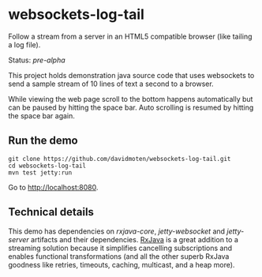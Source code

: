websockets-log-tail
===================

Follow a stream from a server in an HTML5 compatible browser (like tailing a log file).

Status: *pre-alpha*

This project holds demonstration java source code that uses 
websockets to send a sample stream of 10 lines of text a second
to a browser. 

While viewing the web page scroll to the bottom 
happens automatically but can be paused by hitting the space bar.
Auto scrolling is resumed by hitting the space bar again.

Run the demo
----------------

    git clone https://github.com/davidmoten/websockets-log-tail.git
    cd websockets-log-tail
    mvn test jetty:run
    
Go to [http://localhost:8080](http://localhost:8080).

Technical details
---------------------
This demo has dependencies on *rxjava-core*, *jetty-websocket* and *jetty-server* 
artifacts and their dependencies. [RxJava](https://github.com/Netflix/RxJava/wiki) 
is a great addition to a streaming solution because it simplifies cancelling 
subscriptions and enables functional transformations (and all the other superb 
RxJava goodness like retries, timeouts, caching, multicast, and a heap more). 
